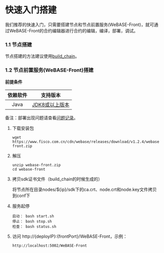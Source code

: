 # 快速入门搭建

我们推荐的快速入门，只需要搭建节点和节点前置服务(WeBASE-Front)，就可通过WeBASE-Front的合约编辑器进行合约的编辑，编译，部署，调试。

### 1.1 节点搭建

节点搭建的方法建议使用[build_chain](https://fisco-bcos-documentation.readthedocs.io/zh_CN/latest/docs/installation.html)。


### 1.2 节点前置服务(WeBASE-Front)搭建
**前提条件** 

| 依赖软件 | 支持版本 |
| :-: | :-: |
| Java | [JDK8或以上版本](../WeBASE-Front/appendix.html#java) |

备注：部署出现问题请查看[问题记录](../WeBASE-Front/appendix.html#id6)。

1. 下载安装包
    ```shell
    wget https://www.fisco.com.cn/cdn/webase/releases/download/v1.2.4/webase-front.zip
    ```


2. 解压
    ```shell
    unzip webase-front.zip
    cd webase-front
    ```

3. 拷贝sdk证书文件（build_chain的时候生成的） 

    将节点所在目录nodes/${ip}/sdk下的ca.crt、node.crt和node.key文件拷贝到conf下

4. 服务起停
    ```shell
    启动： bash start.sh
    停止： bash stop.sh
    检查： bash status.sh 
    ```

5. 访问 http://{deployIP}:{frontPort}/WeBASE-Front，示例：  

    ```
    http://localhost:5002/WeBASE-Front 
    ```

    

    
